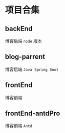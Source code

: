 # 项目合集

## backEnd
博客后端 `node` 版本

## blog-parrent
博客后端 `Java Spring Boot`

## frontEnd
博客前端

## frontEnd-antdPro
博客前端 `Antd`
